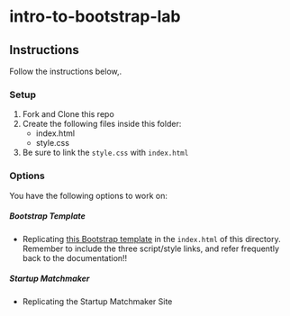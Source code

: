 # intro-to-bootstrap-lab

## Instructions
Follow the instructions below,.

### Setup
1. Fork and Clone this repo
1. Create the following files inside this folder: 
	- index.html
	- style.css
3. Be sure to link the `style.css` with `index.html`

### Options

You have the following options to work on: 

##### Bootstrap Template
- Replicating [this Bootstrap template](http://getbootstrap.com/examples/offcanvas/) in the `index.html` of this directory. Remember to include the three script/style links, and refer frequently back to the documentation!!

##### Startup Matchmaker

- Replicating the Startup Matchmaker Site

